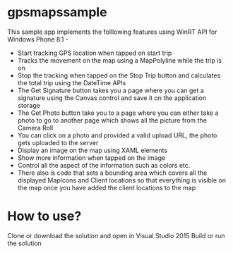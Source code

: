 # gpsmapssample

This sample app implements the folllowing features using WinRT API for Windows Phone 8.1 -
- Start tracking GPS location when tapped on start trip
- Tracks the movement on the map using a MapPolyline while the trip is on
- Stop the tracking when tapped on the Stop Trip button and calculates the total trip using the DateTime APIs
- The Get Signature button takes you a page where you can get a signature using the Canvas control and save it on the application storage
- The Get Photo button take you to a page where you can either take a photo to go to another page which shows all the picture from the Camera Roll 
- You can click on a photo and provided a valid upload URL, the photo gets uploaded to the server
- Display an image on the map using XAML elements
- Show more information when tapped on the image
- Control all the aspect of the information such as colors etc.
- There also is code that sets a bounding area which covers all the displayed MapIcons and Client locations so that everything is visible on the map once you have added the client locations to the map

# How to use?
Clone or download the solution and open in Visual Studio 2015
Build or run the solution
